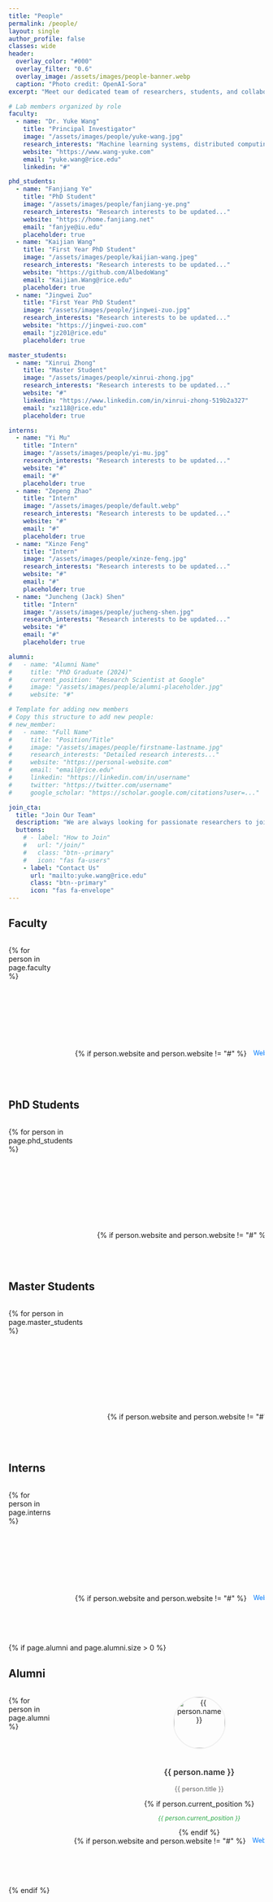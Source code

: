 ```yaml
---
title: "People"
permalink: /people/
layout: single
author_profile: false
classes: wide
header:
  overlay_color: "#000"
  overlay_filter: "0.6"
  overlay_image: /assets/images/people-banner.webp
  caption: "Photo credit: OpenAI-Sora"
excerpt: "Meet our dedicated team of researchers, students, and collaborators driving innovation in machine learning and systems research."

# Lab members organized by role
faculty:
  - name: "Dr. Yuke Wang"
    title: "Principal Investigator"
    image: "/assets/images/people/yuke-wang.jpg"
    research_interests: "Machine learning systems, distributed computing, AI optimization"
    website: "https://www.wang-yuke.com"
    email: "yuke.wang@rice.edu"
    linkedin: "#"

phd_students:
  - name: "Fanjiang Ye"
    title: "PhD Student"
    image: "/assets/images/people/fanjiang-ye.png"
    research_interests: "Research interests to be updated..."
    website: "https://home.fanjiang.net"
    email: "fanjye@iu.edu"
    placeholder: true
  - name: "Kaijian Wang"
    title: "First Year PhD Student"
    image: "/assets/images/people/kaijian-wang.jpeg"
    research_interests: "Research interests to be updated..."
    website: "https://github.com/AlbedoWang"
    email: "Kaijian.Wang@rice.edu"
    placeholder: true
  - name: "Jingwei Zuo"
    title: "First Year PhD Student"
    image: "/assets/images/people/jingwei-zuo.jpg"
    research_interests: "Research interests to be updated..."
    website: "https://jingwei-zuo.com"
    email: "jz201@rice.edu"
    placeholder: true

master_students:
  - name: "Xinrui Zhong"
    title: "Master Student"
    image: "/assets/images/people/xinrui-zhong.jpg"
    research_interests: "Research interests to be updated..."
    website: "#"
    linkedin: "https://www.linkedin.com/in/xinrui-zhong-519b2a327"
    email: "xz118@rice.edu"
    placeholder: true

interns:
  - name: "Yi Mu"
    title: "Intern"
    image: "/assets/images/people/yi-mu.jpg"
    research_interests: "Research interests to be updated..."
    website: "#"
    email: "#"
    placeholder: true
  - name: "Zepeng Zhao"
    title: "Intern"
    image: "/assets/images/people/default.webp"
    research_interests: "Research interests to be updated..."
    website: "#"
    email: "#"
    placeholder: true
  - name: "Xinze Feng"
    title: "Intern"
    image: "/assets/images/people/xinze-feng.jpg"
    research_interests: "Research interests to be updated..."
    website: "#"
    email: "#"
    placeholder: true
  - name: "Juncheng (Jack) Shen"
    title: "Intern"
    image: "/assets/images/people/jucheng-shen.jpg"
    research_interests: "Research interests to be updated..."
    website: "#"
    email: "#"
    placeholder: true

alumni:
#   - name: "Alumni Name"
#     title: "PhD Graduate (2024)"
#     current_position: "Research Scientist at Google"
#     image: "/assets/images/people/alumni-placeholder.jpg"
#     website: "#"

# Template for adding new members
# Copy this structure to add new people:
# new_member:
#   - name: "Full Name"
#     title: "Position/Title"
#     image: "/assets/images/people/firstname-lastname.jpg"
#     research_interests: "Detailed research interests..."
#     website: "https://personal-website.com"
#     email: "email@rice.edu"
#     linkedin: "https://linkedin.com/in/username"
#     twitter: "https://twitter.com/username"
#     google_scholar: "https://scholar.google.com/citations?user=..."

join_cta:
  title: "Join Our Team"
  description: "We are always looking for passionate researchers to join our team. If you're interested in machine learning and systems research, we'd love to hear from you!"
  buttons:
    # - label: "How to Join"
    #   url: "/join/"
    #   class: "btn--primary"
    #   icon: "fas fa-users"
    - label: "Contact Us"
      url: "mailto:yuke.wang@rice.edu"
      class: "btn--primary"
      icon: "fas fa-envelope"
---
```


## Faculty

<div class="people-grid">
    {% for person in page.faculty %}
    <div class="person-item">
      <div class="person-photo">
        <img src="{{ person.image | relative_url }}" alt="{{ person.name }}" class="person-image">
      </div>
      <div class="person-info">
        <h3 class="person-name">{{ person.name }}</h3>
        <p class="person-title">{{ person.title }}</p>
        <div class="person-links">
          {% if person.website and person.website != "#" %}
          <a href="{{ person.website }}" target="_blank">Website</a>
          {% endif %}
          {% if person.email %}
          <a href="mailto:{{ person.email }}">Email</a>
          {% endif %}
          {% if person.linkedin and person.linkedin != "#" %}
          <a href="{{ person.linkedin }}" target="_blank">LinkedIn</a>
          {% endif %}
        </div>
      </div>
    </div>
    {% endfor %}
  </div>

## PhD Students

<div class="people-grid">
    {% for person in page.phd_students %}
    <div class="person-item">
      <div class="person-photo">
        <img src="{{ person.image | relative_url }}" alt="{{ person.name }}" class="person-image">
      </div>
      <div class="person-info">
        <h3 class="person-name">{{ person.name }}</h3>
        <p class="person-title">{{ person.title }}</p>
        <div class="person-links">
          {% if person.website and person.website != "#" %}
          <a href="{{ person.website }}" target="_blank">Website</a>
          {% else %}
          <!-- <span class="disabled">Website (TBA)</span> -->
          {% endif %}
          {% if person.email %}
          <a href="mailto:{{ person.email }}">Email</a>
          {% endif %}
        </div>
      </div>
    </div>
    {% endfor %}
  </div>

## Master Students

<div class="people-grid">
    {% for person in page.master_students %}
    <div class="person-item">
      <div class="person-photo">
        <img src="{{ person.image | relative_url }}" alt="{{ person.name }}" class="person-image">
      </div>
      <div class="person-info">
        <h3 class="person-name">{{ person.name }}</h3>
        <p class="person-title">{{ person.title }}</p>
        <div class="person-links">
          {% if person.website and person.website != "#" %}
          <a href="{{ person.website }}" target="_blank">Website</a>
          {% else %}
          <!-- <span class="disabled">Website (TBA)</span> -->
          {% endif %}
          {% if person.email %}
          <a href="mailto:{{ person.email }}">Email</a>
          {% endif %}
        </div>
      </div>
    </div>
    {% endfor %}
  </div>

## Interns

<div class="people-grid">
    {% for person in page.interns %}
    <div class="person-item">
      <div class="person-photo">
        <img src="{{ person.image | relative_url }}" alt="{{ person.name }}" class="person-image">
      </div>
      <div class="person-info">
        <h3 class="person-name">{{ person.name }}</h3>
        <p class="person-title">{{ person.title }}</p>
        <div class="person-links">
          {% if person.website and person.website != "#" %}
          <a href="{{ person.website }}" target="_blank">Website</a>
          {% else %}
          <!-- <span class="disabled">Website (TBA)</span> -->
          {% endif %}
          {% if person.email and person.email != "#" %}
          <a href="mailto:{{ person.email }}">Email</a>
          {% endif %}
        </div>
      </div>
    </div>
    {% endfor %}
  </div>

  {% if page.alumni and page.alumni.size > 0 %}
## Alumni

<div class="people-grid alumni-grid">
    {% for person in page.alumni %}
    <div class="person-item alumni-item">
      <div class="person-photo">
        <img src="{{ person.image | relative_url }}" alt="{{ person.name }}" class="person-image">
      </div>
      <div class="person-info">
        <h3 class="person-name">{{ person.name }}</h3>
        <p class="person-title">{{ person.title }}</p>
        {% if person.current_position %}
        <p class="current-position">{{ person.current_position }}</p>
        {% endif %}
        <div class="person-links">
          {% if person.website and person.website != "#" %}
          <a href="{{ person.website }}" target="_blank">Website</a>
          {% endif %}
        </div>
      </div>
    </div>
    {% endfor %}
  </div>
{% endif %}

<!-- ## {{ page.join_cta.title }} -->

<!-- <div class="join-section">
    <p>{{ page.join_cta.description }}</p>
    <div class="join-buttons">
      {% for button in page.join_cta.buttons %}
      <a href="{{ button.url }}" class="btn {{ button.class }} btn--large">
        <i class="{{ button.icon }}"></i> {{ button.label }}
      </a>
      {% endfor %}
    </div>
  </div> -->

<style>
.people-grid {
  display: flex;
  gap: 3rem;
  margin: 2rem 0 4rem 0;
  overflow-x: auto;
  padding-bottom: 1rem;
}

.person-item {
  display: flex;
  flex-direction: column;
  align-items: center;
  text-align: center;
  min-width: 200px;
  flex-shrink: 0;
}

.person-photo {
  margin-bottom: 0.8rem;
}

.person-image {
  width: 100px;
  height: 100px;
  border-radius: 50%;
  object-fit: cover;
  border: 2px solid #f0f0f0;
  transition: border-color 0.3s ease;
}

.person-image:hover {
  border-color: #007bff;
}

.person-info {
  display: flex;
  flex-direction: column;
  align-items: center;
}

.person-name {
  font-size: 1rem;
  font-weight: 600;
  color: #333;
  margin-bottom: 0.2rem;
}

.person-title {
  font-size: 0.8rem;
  color: #666;
  font-weight: 400;
  margin-bottom: 0.8rem;
  text-transform: none;
  letter-spacing: normal;
}

.current-position {
  font-size: 0.75rem;
  color: #28a745;
  font-weight: 400;
  margin-bottom: 0.8rem;
  font-style: italic;
}

.person-links {
  display: flex;
  gap: 0.8rem;
  justify-content: center;
  flex-wrap: wrap;
}

.person-links a {
  color: #007bff;
  text-decoration: none;
  font-size: 0.8rem;
  transition: color 0.3s ease;
}

.person-links a:hover {
  color: #0056b3;
  text-decoration: underline;
}

.person-links .disabled {
  color: #999;
  font-size: 0.8rem;
}

.join-section {
  background: linear-gradient(135deg, #667eea 0%, #764ba2 100%);
  color: white;
  padding: 3rem 2rem;
  border-radius: 12px;
  text-align: center;
  margin-top: 4rem;
}

.join-section p {
  font-size: 1.1rem;
  margin-bottom: 2rem;
  max-width: 600px;
  margin-left: auto;
  margin-right: auto;
}

.join-buttons {
  display: flex;
  gap: 1rem;
  justify-content: center;
  flex-wrap: wrap;
}

.join-buttons .btn {
  display: inline-flex;
  align-items: center;
  gap: 0.5rem;
}

/* Responsive adjustments */
@media (max-width: 768px) {
  .people-grid {
    gap: 2rem;
  }
  
  .person-item {
    min-width: 150px;
  }
  
  .person-image {
    width: 80px;
    height: 80px;
  }
  
  .join-buttons {
    flex-direction: column;
    align-items: center;
  }
  
  .join-buttons .btn {
    width: 100%;
    max-width: 250px;
  }
}

@media (max-width: 480px) {  
  .people-grid {
    gap: 1.5rem;
  }
  
  .person-links {
    flex-direction: column;
    align-items: center;
    gap: 0.4rem;
  }
}
</style>